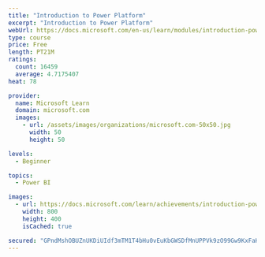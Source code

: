 ```yaml
---
title: "Introduction to Power Platform"
excerpt: "Introduction to Power Platform"
webUrl: https://docs.microsoft.com/en-us/learn/modules/introduction-power-platform/
type: course
price: Free
length: PT21M
ratings:
  count: 16459
  average: 4.7175407
heat: 78

provider:
  name: Microsoft Learn
  domain: microsoft.com
  images:
    - url: /assets/images/organizations/microsoft.com-50x50.jpg
      width: 50
      height: 50

levels:
  - Beginner

topics:
  - Power BI

images:
  - url: https://docs.microsoft.com/learn/achievements/introduction-power-platform-social.png
    width: 800
    height: 400
    isCached: true

secured: "GPndMshOBUZnUKDiUIdf3mTM1T4bHu0vEuKbGWSDfMnUPPVk9zO99Gw9KxFaHxvo0X/7HOsK+L2lI15bcvmXKDsSpE2gA9TKcGY0KWQmNLBd543G9QPvCV06Lljf7R6EmrJrwOfZ9IFgzF+Rz4D5IkCuTQjqzBs63vbZewJ+k/IHvl+mf4muPew7NGB+rgwplFuzjG1V5VsEzAKlFGgClK/+hCKSfu8Gc9CqaNXuxrLqUxKbuX7w+sfUH3kVUlb9SaL21y55RklKhtjuHGAapiyiSi7000IFVf3wNZ8x0YK/wUes2o8WRKC1j8dvshdmRqyjSvRHVm7EhpsJqBeRpF+LkO9g8XKR9np0Q/jRTFePAfwXoMO1R3uWybD8jF/grGohKMQW/kz0kzD8OaNG1liYDJrAT/c6C1eR9BK+d4ujWkQyPoBW0f2ovqkxJNyH;SHnLcIo1fTy/CtfIVZNrkw=="
---
```


